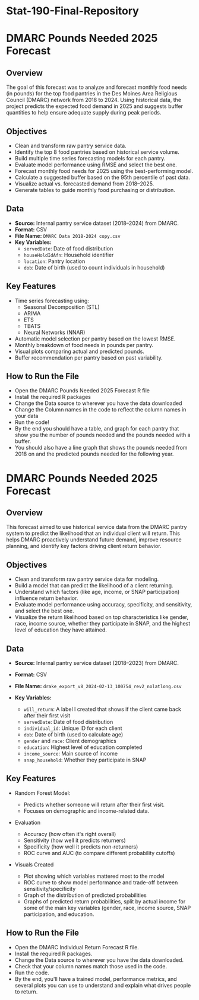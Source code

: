 # Stat-190-Final-Repository

# DMARC Pounds Needed 2025 Forecast

## Overview

The goal of this forecast was to analyze and forecast monthly food needs (in pounds) for the top food pantries in the Des Moines Area Religious Council (DMARC) network from 2018 to 2024. Using historical data, the project predicts the expected food demand in 2025 and suggests buffer quantities to help ensure adequate supply during peak periods.

## Objectives

- Clean and transform raw pantry service data.
- Identify the top 8 food pantries based on historical service volume.
- Build multiple time series forecasting models for each pantry.
- Evaluate model performance using RMSE and select the best one.
- Forecast monthly food needs for 2025 using the best-performing model.
- Calculate a suggested buffer based on the 95th percentile of past data.
- Visualize actual vs. forecasted demand from 2018–2025.
- Generate tables to guide monthly food purchasing or distribution.

## Data

- **Source:** Internal pantry service dataset (2018–2024) from DMARC.
- **Format:** CSV
- **File Name:** `DMARC Data 2018-2024 copy.csv`
- **Key Variables:**
  - `servedDate`: Date of food distribution
  - `houseHoldIdAfn`: Household identifier
  - `location`: Pantry location
  - `dob`: Date of birth (used to count individuals in household)

## Key Features

- Time series forecasting using:
  - Seasonal Decomposition (STL)
  - ARIMA
  - ETS
  - TBATS
  - Neural Networks (NNAR)
- Automatic model selection per pantry based on the lowest RMSE.
- Monthly breakdown of food needs in pounds per pantry.
- Visual plots comparing actual and predicted pounds.
- Buffer recommendation per pantry based on past variability.

## How to Run the File
- Open the DMARC Pounds Needed 2025 Forecast R file
- Install the required R packages
- Change the Data source to wherever you have the data downloaded
- Change the Column names in the code to reflect the column names in your data
- Run the code!
- By the end you should have a table, and graph for each pantry that show you the number of pounds needed and the pounds needed with a buffer.
- You should also have a line graph that shows the pounds needed from 2018 on and the predicted pounds needed for the following year. 




# DMARC Pounds Needed 2025 Forecast
## Overview

This forecast aimed to use historical service data from the DMARC pantry system to predict the likelihood that an individual client will return. This helps DMARC proactively understand future demand, improve resource planning, and identify key factors driving client return behavior. 

## Objectives

- Clean and transform raw pantry service data for modeling.
- Build a model that can predict the likelihood of a client returning. 
- Understand which factors (like age, income, or SNAP participation) influence return behavior. 
- Evaluate model performance using accuracy, specificity, and sensitivity, and select the best one.
- Visualize the return likelihood based on top characteristics like gender, race, income source, whether they participate in SNAP, and the highest level of education they have attained.

## Data

- **Source:** Internal pantry service dataset (2018–2023) from DMARC.
- **Format:** CSV
- **File Name:** `drake_export_v8_2024-02-13_100754_rev2_nolatlong.csv`
- **Key Variables:**
  
  - `will_return`: A label I created that shows if the client came back after their first visit
  - `servedDate`: Date of food distribution
  - `individual_id`: Unique ID for each client
  - `dob`: Date of birth (used to calculate age)
  - `gender` and `race`: Client demographics
  - `education`: Highest level of education completed
  - `income_source`: Main source of income
  - `snap_household`: Whether they participate in SNAP

## Key Features

- Random Forest Model:
  - Predicts whether someone will return after their first visit.
  - Focuses on demographic and income-related data.
 
- Evaluation
  - Accuracy (how often it's right overall)
  - Sensitivity (how well it predicts returners)
  - Specificity (how well it predicts non-returners)
  - ROC curve and AUC (to compare different probability cutoffs)
  
- Visuals Created
  - Plot showing which variables mattered most to the model
  - ROC curve to show model performance and trade-off between sensitivity/specificity
  - Graph of the distribution of predicted probabilities
  - Graphs of predicted return probabilities, split by actual income for some of the main key variables (gender, race, income source, SNAP participation, and education. 

## How to Run the File
- Open the DMARC Individual Return Forecast R file.
- Install the required R packages.
- Change the Data source to wherever you have the data downloaded.
- Check that your column names match those used in the code.
- Run the code.
- By the end, you'll have a trained model, performance metrics, and several plots you can use to understand and explain what drives people to return.
